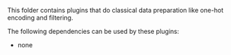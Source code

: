 This folder contains plugins that do classical data preparation like one-hot encoding and filtering.

The following dependencies can be used by these plugins:
- none
